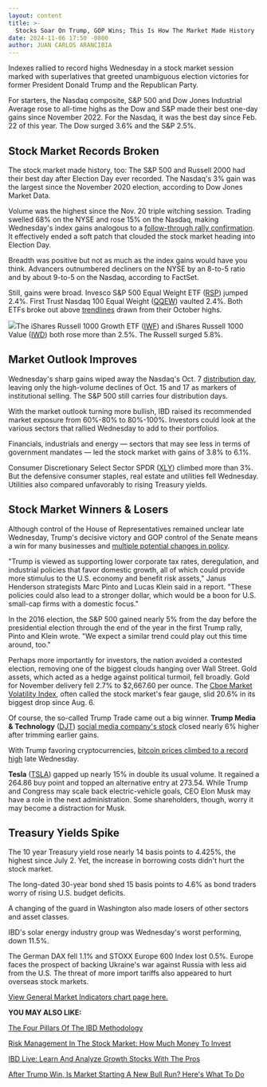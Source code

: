 ```yaml
---
layout: content
title: >-
  Stocks Soar On Trump, GOP Wins; This Is How The Market Made History	特朗普股市飙升，共和党获胜;这就是市场创造历史的方式
date: 2024-11-06 17:50 -0800
author: JUAN CARLOS ARANCIBIA
---
```






Indexes rallied to record highs Wednesday in a stock market session marked with superlatives that greeted unambiguous election victories for former President Donald Trump and the Republican Party.  


For starters, the Nasdaq composite, S&P 500 and Dow Jones Industrial Average rose to all-time highs as the Dow and S&P made their best one-day gains since November 2022. For the Nasdaq, it was the best day since Feb. 22 of this year. The Dow surged 3.6% and the S&P 2.5%.  




Stock Market Records Broken
---------------------------


The stock market made history, too: The S&P 500 and Russell 2000 had their best day after Election Day ever recorded. The Nasdaq's 3% gain was the largest since the November 2020 election, according to Dow Jones Market Data.  


Volume was the highest since the Nov. 20 triple witching session. Trading swelled 68% on the NYSE and rose 15% on the Nasdaq, making Wednesday's index gains analogous to a [follow-through rally confirmation](https://www.investors.com/how-to-invest/investors-corner/follow-through-signals-market-uptrend/). It effectively ended a soft patch that clouded the stock market heading into Election Day.  


Breadth was positive but not as much as the index gains would have you think. Advancers outnumbered decliners on the NYSE by an 8-to-5 ratio and by about 9-to-5 on the Nasdaq, according to FactSet.  


Still, gains were broad. Invesco S&P 500 Equal Weight ETF ([RSP](https://research.investors.com/quote.aspx?symbol=RSP)) jumped 2.4%. First Trust Nasdaq 100 Equal Weight ([QQEW](https://research.investors.com/quote.aspx?symbol=QQEW)) vaulted 2.4%. Both ETFs broke out above [trendlines](https://www.investors.com/how-to-invest/investors-corner/looking-for-an-earlier-entry-in-a-stock-learn-how-to-do-this/?refcode=BBB-04262022-2-B-9:04:2022:2Q:NewsLetter:Email:BBB-04262022:na:na:na:na:26:10:2:B:9&j=1566189&sfmc_sub=172274927&l=222_HTML&u=20328680&mid=100016628&jb=1) drawn from their October highs.  


![](https://www.investors.com/wp-content/uploads/2024/11/MP110624-179x300.jpg)The iShares Russell 1000 Growth ETF ([IWF](https://research.investors.com/quote.aspx?symbol=IWF)) and iShares Russell 1000 Value ([IWD](https://research.investors.com/quote.aspx?symbol=IWD)) both rose more than 2.5%. The Russell surged 5.8%.  


Market Outlook Improves
-----------------------


Wednesday's sharp gains wiped away the Nasdaq's Oct. 7 [distribution day](https://www.investors.com/how-to-invest/investors-corner/stock-market-timing-the-subtle-sign-of-market-tops/), leaving only the high-volume declines of Oct. 15 and 17 as markers of institutional selling. The S&P 500 still carries four distribution days.  


With the market outlook turning more bullish, IBD raised its recommended market exposure from 60%-80% to 80%-100%. Investors could look at the various sectors that rallied Wednesday to add to their portfolios.  


Financials, industrials and energy — sectors that may see less in terms of government mandates — led the stock market with gains of 3.8% to 6.1%.  


Consumer Discretionary Select Sector SPDR ([XLY](https://research.investors.com/quote.aspx?symbol=XLY)) climbed more than 3%. But the defensive consumer staples, real estate and utilities fell Wednesday. Utilities also compared unfavorably to rising Treasury yields.  


Stock Market Winners & Losers
-----------------------------


Although control of the House of Representatives remained unclear late Wednesday, Trump's decisive victory and GOP control of the Senate means a win for many businesses and [multiple potential changes in policy](https://www.investors.com/market-trend/stock-market-today/dow-jones-surges-trump-win-signals-bull-run/).  


"Trump is viewed as supporting lower corporate tax rates, deregulation, and industrial policies that favor domestic growth, all of which could provide more stimulus to the U.S. economy and benefit risk assets," Janus Henderson strategists Marc Pinto and Lucas Klein said in a report. "These policies could also lead to a stronger dollar, which would be a boon for U.S. small-cap firms with a domestic focus."  


In the 2016 election, the S&P 500 gained nearly 5% from the day before the presidential election through the end of the year in the first Trump rally, Pinto and Klein wrote. "We expect a similar trend could play out this time around, too."  


Perhaps more importantly for investors, the nation avoided a contested election, removing one of the biggest clouds hanging over Wall Street. Gold assets, which acted as a hedge against political turmoil, fell broadly. Gold for November delivery fell 2.7% to $2,667.60 per ounce. The [Cboe Market Volatility Index](https://research.investors.com/psychological-market-indicators/chart?type=volatility), often called the stock market's fear gauge, slid 20.6% in its biggest drop since Aug. 6.  


Of course, the so-called Trump Trade came out a big winner. **Trump Media & Technology** ([DJT](https://research.investors.com/quote.aspx?symbol=DJT)) [social media company's stock](https://www.investors.com/news/donald-trump-stock-djt-presidential-election/) closed nearly 6% higher after trimming earlier gains.  


With Trump favoring cryptocurrencies, [bitcoin prices climbed to a record high](https://www.investors.com/news/bitcoin-price-outlook-2024-us-election-trump-kamala-harris-nov-6/) late Wednesday.  


**Tesla** ([TSLA](https://research.investors.com/quote.aspx?symbol=TSLA)) gapped up nearly 15% in double its usual volume. It regained a 264.86 buy point and topped an alternative entry at 273.54. While Trump and Congress may scale back electric-vehicle goals, CEO Elon Musk may have a role in the next administration. Some shareholders, though, worry it may become a distraction for Musk.  


Treasury Yields Spike
---------------------


The 10 year Treasury yield rose nearly 14 basis points to 4.425%, the highest since July 2. Yet, the increase in borrowing costs didn't hurt the stock market.  


The long-dated 30-year bond shed 15 basis points to 4.6% as bond traders worry of rising U.S. budget deficits.  


A changing of the guard in Washington also made losers of other sectors and asset classes.  


IBD's solar energy industry group was Wednesday's worst performing, down 11.5%.  


The German DAX fell 1.1% and STOXX Europe 600 Index lost 0.5%. Europe faces the prospect of backing Ukraine's war against Russia with less aid from the U.S. The threat of more import tariffs also appeared to hurt overseas stock markets.  


[View General Market Indicators chart page here.](https://www.investors.com/wp-content/uploads/2024/11/DailyGMI_110624.pdf) 


**YOU MAY ALSO LIKE:** 


[The Four Pillars Of The IBD Methodology](https://www.investors.com/how-to-invest/investors-corner/stock-market-investing-ibd-methodology/) 


[Risk Management In The Stock Market: How Much Money To Invest](https://www.investors.com/how-to-invest/investors-corner/risk-management-in-the-stock-market-how-much-money-to-invest-now/) 


[IBD Live: Learn And Analyze Growth Stocks With The Pros](https://shop.investors.com/offer/splashresponsive.aspx?id=IBD-Live&intcode=icmhpbrdcstmsg|cms|ibdlive|2019|11|ibdlive|na|707596&src=A00387A) 


 [After Trump Win, Is Market Starting A New Bull Run? Here's What To Do](https://www.investors.com/market-trend/stock-market-today/dow-jones-surges-trump-win-signals-bull-run/) 




